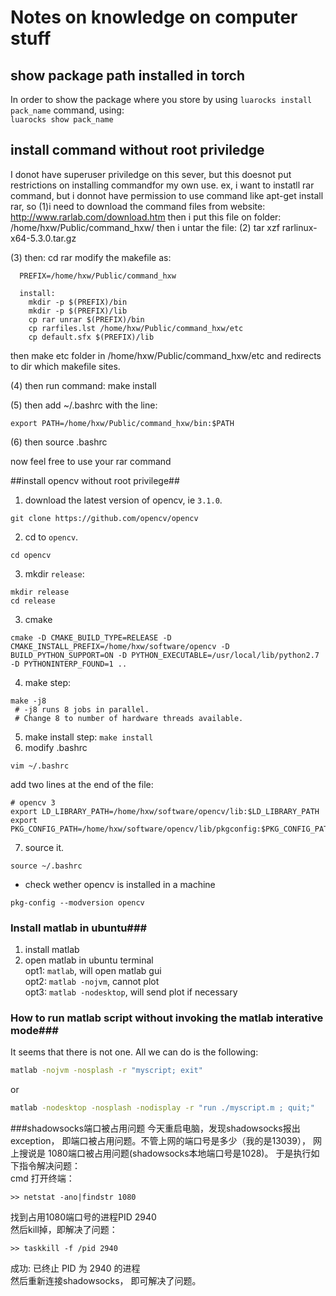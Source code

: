 # Notes on knowledge on computer stuff
## show package path installed in torch
In order to show the package where you store by using `luarocks install pack_name` command,  using:  
`luarocks show pack_name`

## install command without root priviledge
I donot have superuser priviledge on this sever, but this doesnot put restrictions on installing commandfor my own use.
ex, i want to instatll rar command, but i donnot have permission to use command like apt-get install rar, so
(1)i need to download the command files from website: 
http://www.rarlab.com/download.htm
then i put this file on folder: 
/home/hxw/Public/command_hxw/
then i untar the file:
(2) tar xzf rarlinux-x64-5.3.0.tar.gz

(3) then:
   cd rar 
   modify the makefile as: 

      PREFIX=/home/hxw/Public/command_hxw

      install:
        mkdir -p $(PREFIX)/bin
        mkdir -p $(PREFIX)/lib
        cp rar unrar $(PREFIX)/bin
        cp rarfiles.lst /home/hxw/Public/command_hxw/etc
        cp default.sfx $(PREFIX)/lib
  then make etc folder in /home/hxw/Public/command_hxw/etc
  and redirects to dir which makefile sites. 

(4) then run command:
    make install 

(5) then add  ~/.bashrc with the line: 

    export PATH=/home/hxw/Public/command_hxw/bin:$PATH 

(6) then 
    source .bashrc

now feel free to use your rar command 


##install opencv without root privilege##
1. download the latest version of opencv, ie `3.1.0`.
```
git clone https://github.com/opencv/opencv
```
2. cd to `opencv`.
```
cd opencv
```
3. mkdir `release`:
```
mkdir release
cd release 
```
3. cmake  
```
cmake -D CMAKE_BUILD_TYPE=RELEASE -D CMAKE_INSTALL_PREFIX=/home/hxw/software/opencv -D BUILD_PYTHON_SUPPORT=ON -D PYTHON_EXECUTABLE=/usr/local/lib/python2.7 -D PYTHONINTERP_FOUND=1 ..
```
4. make step:
```
make -j8 
 # -j8 runs 8 jobs in parallel.
 # Change 8 to number of hardware threads available.
```
5. make install step:
```make install```
6. modify .bashrc 
```
vim ~/.bashrc
```
add two lines at the end of the file:
```
# opencv 3 
export LD_LIBRARY_PATH=/home/hxw/software/opencv/lib:$LD_LIBRARY_PATH
export PKG_CONFIG_PATH=/home/hxw/software/opencv/lib/pkgconfig:$PKG_CONFIG_PATH
```
7. source it.
```
source ~/.bashrc
```

* check wether opencv is installed in a machine
```shell
pkg-config --modversion opencv 
```

### Install matlab in ubuntu###
1. install matlab  
2. open matlab in ubuntu terminal    
opt1: `matlab`, will open matlab gui   
opt2: `matlab -nojvm`, cannot plot  
opt3: `matlab -nodesktop`, will send plot if necessary 

### How to run matlab script without invoking the matlab interative mode###
It seems that there is not one. All we can do is the following:  
```bash
matlab -nojvm -nosplash -r "myscript; exit"
```
or   
```bash
matlab -nodesktop -nosplash -nodisplay -r "run ./myscript.m ; quit;"
```

###shadowsocks端口被占用问题
今天重启电脑，发现shadowsocks报出exception， 即端口被占用问题。不管上网的端口号是多少（我的是13039）， 网上搜说是
1080端口被占用问题(shadowsocks本地端口号是1028)。 于是执行如下指令解决问题：   
cmd 打开终端：
```
>> netstat -ano|findstr 1080  
```
找到占用1080端口号的进程PID 2940  
然后kill掉，即解决了问题：  
```
>> taskkill -f /pid 2940  
```
成功: 已终止 PID 为 2940 的进程  
然后重新连接shadowsocks， 即可解决了问题。  
